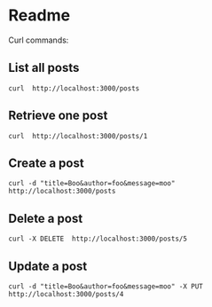 # Readme

Curl commands:

## List all posts

```
curl  http://localhost:3000/posts
```

## Retrieve one post

```
curl  http://localhost:3000/posts/1
```

## Create a post

```
curl -d "title=Boo&author=foo&message=moo"  http://localhost:3000/posts
```

## Delete a post

```
curl -X DELETE  http://localhost:3000/posts/5
```

## Update a post

```
curl -d "title=Boo&author=foo&message=moo" -X PUT  http://localhost:3000/posts/4
```
